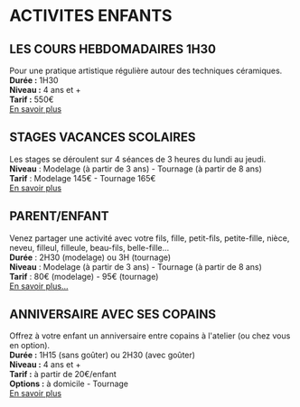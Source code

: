 # ACTIVITES ENFANTS  

## LES COURS HEBDOMADAIRES 1H30
Pour une pratique artistique régulière autour des techniques céramiques.  
**Durée :** 1H30  
**Niveau :** 4 ans et +  
**Tarif :** 550€  
[En savoir plus](cours_enfants)  

## STAGES VACANCES SCOLAIRES
Les stages se déroulent sur 4 séances de 3 heures du lundi au jeudi.  
**Niveau** : Modelage (à partir de 3 ans) - Tournage (à partir de 8 ans)  
**Tarif** : Modelage 145€ - Tournage 165€  
[En savoir plus](stages_enfants)  

## PARENT/ENFANT  
Venez partager une activité avec votre fils, fille, petit-fils, petite-fille, nièce, neveu, filleul, filleule, beau-fils, belle-fille...  
**Durée** : 2H30 (modelage) ou 3H (tournage)  
**Niveau** : Modelage (à partir de 3 ans) - Tournage (à partir de 8 ans)  
**Tarif** : 80€ (modelage) - 95€ (tournage)  
[En savoir plus...](parent_enfant)  

## ANNIVERSAIRE AVEC SES COPAINS
Offrez à votre enfant un anniversaire entre copains à l'atelier (ou chez vous en option).  
**Durée :** 1H15 (sans goûter) ou 2H30 (avec goûter)  
**Niveau :** 4 ans et +  
**Tarif :** à partir de 20€/enfant  
**Options :** à domicile - Tournage  
[En savoir plus](anniversaire_enfants)


